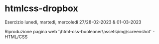 # htmlcss-dropbox

Esercizio lunedì, martedì, mercoledì 27/28-02-2023 & 01-03-2023

Riproduzione pagina web '\html-css-booleaner\assets\img\screenshot' - HTML/CSS

